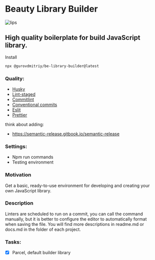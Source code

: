 # Beauty Library Builder

![lips](https://github.com/GurovDmitriy/be-boilerplate-stack/assets/26795848/6feeb7da-d72f-4c4e-bb2b-0aab45dbbaaa)

## High quality boilerplate for build JavaScript library.

Install

```sh
npx @gurovdmitriy/be-library-builder@latest
```

### Quality:

- [Husky](https://typicode.github.io/husky)
- [Lint-staged](https://github.com/lint-staged/lint-staged/)
- [Commitlint](https://commitlint.js.org/)
- [Conventional commits](https://www.conventionalcommits.org/en/v1.0.0/)
- [Eslit](https://eslint.org/)
- [Prettier](https://prettier.io/)

think about adding:

- https://semantic-release.gitbook.io/semantic-release

### Settings:

- Npm run commands
- Testing environment

### Motivation

Get a basic, ready-to-use environment for developing and creating your own JavaScript library.

### Description

Linters are scheduled to run on a commit, you can call the command manually,
but it is better to configure the editor to automatically format when saving the file.
You will find more descriptions in readme.md or docs.md in the folder of each project.

### Tasks:

- [x] Parcel, default builder library
